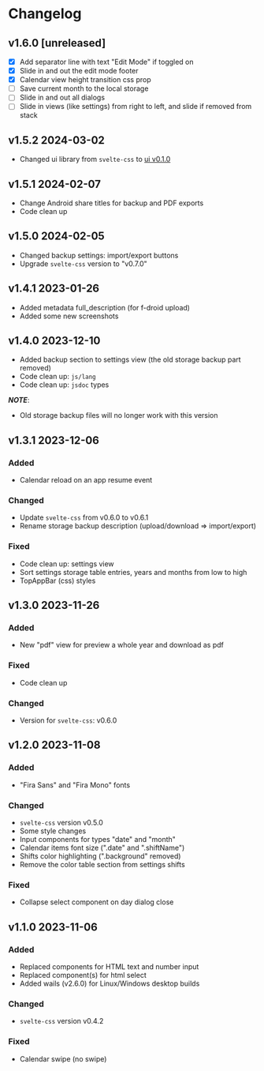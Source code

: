 # Changelog

## v1.6.0 [unreleased]

- [x] Add separator line with text "Edit Mode" if toggled on
- [x] Slide in and out the edit mode footer
- [x] Calendar view height transition css prop
- [ ] Save current month to the local storage
- [ ] Slide in and out all dialogs
- [ ] Slide in views (like settings) from right to left, and slide if removed from stack

## v1.5.2 2024-03-02

- Changed ui library from `svelte-css` to [ui v0.1.0](https://github.com/knackwurstking/ui.git)

## v1.5.1 2024-02-07

- Change Android share titles for backup and PDF exports
- Code clean up

## v1.5.0 2024-02-05

- Changed backup settings: import/export buttons
- Upgrade `svelte-css` version to "v0.7.0"

## v1.4.1 2023-01-26

- Added metadata full_description (for f-droid upload)
- Added some new screenshots

## v1.4.0 2023-12-10

- Added backup section to settings view (the old storage backup part removed)
- Code clean up: `js/lang`
- Code clean up: `jsdoc` types

**_NOTE_**:

- Old storage backup files will no longer work with this version

## v1.3.1 2023-12-06

### Added

- Calendar reload on an app resume event

### Changed

- Update `svelte-css` from v0.6.0 to v0.6.1
- Rename storage backup description (upload/download => import/export)

### Fixed

- Code clean up: settings view
- Sort settings storage table entries, years and months from low to high
- TopAppBar (css) styles

## v1.3.0 2023-11-26

### Added

- New "pdf" view for preview a whole year and download as pdf

### Fixed

- Code clean up

### Changed

- Version for `svelte-css`: v0.6.0

## v1.2.0 2023-11-08

### Added

- "Fira Sans" and "Fira Mono" fonts

### Changed

- `svelte-css` version v0.5.0
- Some style changes
- Input components for types "date" and "month"
- Calendar items font size (".date" and ".shiftName")
- Shifts color highlighting (".background" removed)
- Remove the color table section from settings shifts

### Fixed

- Collapse select component on day dialog close

## v1.1.0 2023-11-06

### Added

- Replaced components for HTML text and number input
- Replaced component(s) for html select
- Added wails (v2.6.0) for Linux/Windows desktop builds

### Changed

- `svelte-css` version v0.4.2

### Fixed

- Calendar swipe (no swipe)
